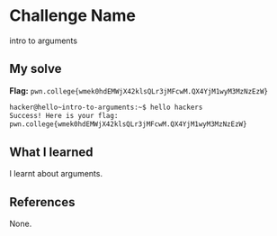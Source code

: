 # Challenge Name
intro to arguments 

## My solve
**Flag:** `pwn.college{wmek0hdEMWjX42klsQLr3jMFcwM.QX4YjM1wyM3MzNzEzW}`


```bash
hacker@hello~intro-to-arguments:~$ hello hackers
Success! Here is your flag:
pwn.college{wmek0hdEMWjX42klsQLr3jMFcwM.QX4YjM1wyM3MzNzEzW}
```

## What I learned
I learnt about arguments.

## References 
None.
